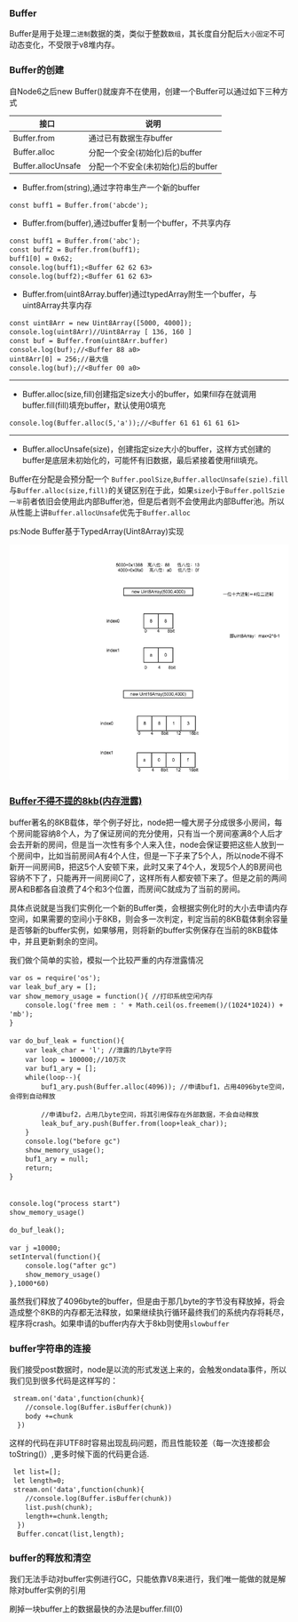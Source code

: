 ### Buffer

Buffer是用于处理`二进制`数据的类，类似于整数`数组`，其长度自分配后`大小固定`不可动态变化，不受限于v8堆内存。

### Buffer的创建

自Node6之后new Buffer()就废弃不在使用，创建一个Buffer可以通过如下三种方式

| 接口          | 说明           |
|---------------|---------------|
| Buffer.from        | 通过已有数据生存buffer           |
| Buffer.alloc        | 分配一个安全(初始化)后的buffer           |
| Buffer.allocUnsafe        | 分配一个不安全(未初始化)后的buffer           |


* Buffer.from(string),通过字符串生产一个新的buffer

```
const buff1 = Buffer.from('abcde');
```
 * Buffer.from(buffer),通过buffer复制一个buffer，不共享内存

```
const buff1 = Buffer.from('abc');
const buff2 = Buffer.from(buff1);
buff1[0] = 0x62;
console.log(buff1);<Buffer 62 62 63>
console.log(buff2);<Buffer 61 62 63>
```

* Buffer.from(uint8Array.buffer)通过typedArray附生一个buffer，与uint8Array共享内存

```
const uint8Arr = new Uint8Array([5000, 4000]);
console.log(uint8Arr)//Uint8Array [ 136, 160 ]
const buf = Buffer.from(uint8Arr.buffer)
console.log(buf);//<Buffer 88 a0>
uint8Arr[0] = 256;//最大值
console.log(buf);//<Buffer 00 a0>
```

***

* Buffer.alloc(size,fill)创建指定size大小的buffer，如果fill存在就调用buffer.fill(fill)填充buffer，默认使用0填充

```
console.log(Buffer.alloc(5,'a'));//<Buffer 61 61 61 61 61>
```

***

* Buffer.allocUnsafe(size)，创建指定size大小的buffer，这样方式创建的buffer是底层未初始化的，可能怀有旧数据，最后紧接着使用fill填充。

Buffer在分配是会预分配一个	`Buffer.poolSize`,`Buffer.allocUnsafe(szie).fill`与`Buffer.alloc(size,fill)`的关键区别在于此，如果`size`小于`Buffer.pollSzie一半`前者依旧会使用此内部Buffer池，但是后者则不会使用此内部Buffer池。所以从性能上讲`Buffer.allocUnsafe`优先于`Buffer.alloc`


ps:Node Buffer基于TypedArray(Uint8Array)实现

![uint8Array内存分配](https://github.com/luyufa/NodeLearning/blob/master/io/TypedArray.png)



### [Buffer不得不提的8kb(内存泄露)](https://cnodejs.org/topic/5189ff4f63e9f8a54207f60c)

buffer著名的8KB载体，举个例子好比，node把一幢大房子分成很多小房间，每个房间能容纳8个人，为了保证房间的充分使用，只有当一个房间塞满8个人后才会去开新的房间，但是当一次性有多个人来入住，node会保证要把这些人放到一个房间中，比如当前房间A有4个人住，但是一下子来了5个人，所以node不得不新开一间房间B，把这5个人安顿下来，此时又来了4个人，发现5个人的B房间也容纳不下了，只能再开一间房间C了，这样所有人都安顿下来了。但是之前的两间房A和B都各自浪费了4个和3个位置，而房间C就成为了当前的房间。

具体点说就是当我们实例化一个新的Buffer类，会根据实例化时的大小去申请内存空间，如果需要的空间小于8KB，则会多一次判定，判定当前的8KB载体剩余容量是否够新的buffer实例，如果够用，则将新的buffer实例保存在当前的8KB载体中，并且更新剩余的空间。

我们做个简单的实验，模拟一个比较严重的内存泄露情况

```
var os = require('os');
var leak_buf_ary = [];
var show_memory_usage = function(){ //打印系统空闲内存
    console.log('free mem : ' + Math.ceil(os.freemem()/(1024*1024)) + 'mb');
}

var do_buf_leak = function(){
    var leak_char = 'l'; //泄露的几byte字符
    var loop = 100000;//10万次
    var buf1_ary = [];
    while(loop--){
        buf1_ary.push(Buffer.alloc(4096)); //申请buf1，占用4096byte空间，会得到自动释放

        //申请buf2，占用几byte空间，将其引用保存在外部数据，不会自动释放
        leak_buf_ary.push(Buffer.from(loop+leak_char));
    }
    console.log("before gc")
    show_memory_usage();
    buf1_ary = null;
    return;
}


console.log("process start")
show_memory_usage()

do_buf_leak();

var j =10000;
setInterval(function(){
    console.log("after gc")
    show_memory_usage()
},1000*60)
```

虽然我们释放了4096byte的buffer，但是由于那几byte的字节没有释放掉，将会造成整个8KB的内存都无法释放，如果继续执行循环最终我们的系统内存将耗尽，程序将crash。如果申请的buffer内存大于8kb则使用`slowbuffer`


### buffer字符串的连接
我们接受post数据时，node是以流的形式发送上来的，会触发ondata事件，所以我们见到很多代码是这样写的：

```
 stream.on('data',function(chunk){
	//console.log(Buffer.isBuffer(chunk))
	body +=chunk
  })
```
这样的代码在非UTF8时容易出现乱码问题，而且性能较差（每一次连接都会toString()）,更多时候下面的代码更合适.

```
 let list=[];
 let length=0;
 stream.on('data',function(chunk){
	//console.log(Buffer.isBuffer(chunk))
	list.push(chunk);
	length+=chunk.length;
  })
  Buffer.concat(list,length);
```

### buffer的释放和清空

我们无法手动对buffer实例进行GC，只能依靠V8来进行，我们唯一能做的就是解除对buffer实例的引用

刷掉一块buffer上的数据最快的办法是buffer.fill(0)